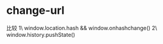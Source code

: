 # change-url

比较 1\ window.location.hash && window.onhashchange()
    2\ window.history.pushState()
